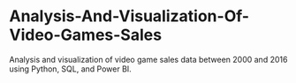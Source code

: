 # Analysis-And-Visualization-Of-Video-Games-Sales
Analysis and visualization of video game sales data between 2000 and 2016 using Python, SQL, and Power BI.

